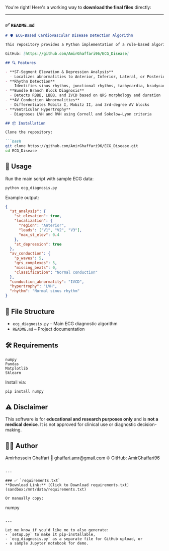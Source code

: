 You're right! Here's a working way to **download the final files** directly:

---

### ✅ `README.md`

````markdown
# 🫀 ECG-Based Cardiovascular Disease Detection Algorithm

This repository provides a Python implementation of a rule-based algorithm for analyzing 12-lead ECG parameters to detect various cardiovascular abnormalities. The algorithm mimics clinical reasoning to interpret ECG findings and integrates components such as rhythm analysis, ST-segment evaluation, bundle branch block diagnosis, AV conduction assessment, and hypertrophy detection.

GitHub: [https://github.com/AmirGhaffari96/ECG_Disease]

## 🔍 Features

- **ST-Segment Elevation & Depression Analysis**
  - Localizes abnormalities to Anterior, Inferior, Lateral, or Posterior walls
- **Rhythm Detection**
  - Identifies sinus rhythms, junctional rhythms, tachycardia, bradycardia, atrial fibrillation, and more
- **Bundle Branch Block Diagnosis**
  - Detects RBBB, LBBB, and IVCD based on QRS morphology and duration
- **AV Conduction Abnormalities**
  - Differentiates Mobitz I, Mobitz II, and 3rd-degree AV blocks
- **Ventricular Hypertrophy**
  - Diagnoses LVH and RVH using Cornell and Sokolow–Lyon criteria

## 📦 Installation

Clone the repository:

```bash
git clone https://github.com/AmirGhaffari96/ECG_Disease.git
cd ECG_Disease
````


## 🧪 Usage

Run the main script with sample ECG data:

```bash
python ecg_diagnosis.py
```

Example output:

```json
{
  "st_analysis": {
    "st_elevation": true,
    "localization": {
      "region": "Anterior",
      "leads": ["V1", "V2", "V3"],
      "max_st_elev": 0.4
    },
    "st_depression": true
  },
  "av_conduction": {
    "p_waves": 5,
    "qrs_complexes": 5,
    "missing_beats": 0,
    "classification": "Normal conduction"
  },
  "conduction_abnormality": "IVCD",
  "hypertrophy": "LVH",
  "rhythm": "Normal sinus rhythm"
}
```

## 📁 File Structure

* `ecg_diagnosis.py` – Main ECG diagnostic algorithm
* `README.md` – Project documentation

## 🛠 Requirements

```text
numpy
Pandas
Matplotlib
Sklearn
```

Install via:

```bash
pip install numpy
```

## ⚠️ Disclaimer

This software is for **educational and research purposes only** and is **not a medical device**. It is not approved for clinical use or diagnostic decision-making.

## 👨‍💻 Author

Amirhossein Ghaffari
📧 [ghaffari.amr@gmail.com](mailto:ghaffari.amr@gmail.com)
🌐 GitHub: [AmirGhaffari96](https://github.com/AmirGhaffari96)

```

---

### ✅ `requirements.txt`  
**Download Link:** [Click to Download requirements.txt](sandbox:/mnt/data/requirements.txt)

Or manually copy:

```

numpy

```

---

Let me know if you'd like me to also generate:
- `setup.py` to make it pip-installable,
- `ecg_diagnosis.py` as a separate file for GitHub upload, or
- a sample Jupyter notebook for demo.
```
